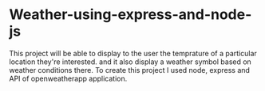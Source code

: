 # Weather-using-express-and-node-js


This project will be able to display to the user the temprature of a particular location they're interested.
and it also display a weather symbol based on weather conditions there.
To create this project I used node, express and API of openweatherapp application.
